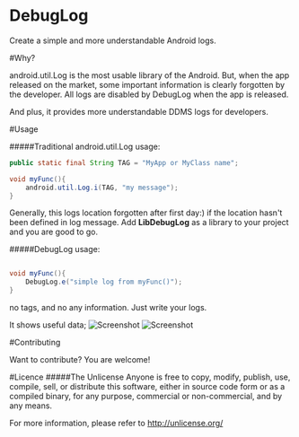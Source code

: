 DebugLog
========

Create a simple and more understandable Android logs. 


#Why?

android.util.Log is the most usable library of the Android. But, when the app released on the market, some important information is clearly forgotten by the developer. 
All logs are disabled by DebugLog when the app is released.  

And plus, it provides more understandable DDMS logs for developers.


#Usage

#####Traditional android.util.Log usage:
```java 
public static final String TAG = "MyApp or MyClass name";

void myFunc(){
	android.util.Log.i(TAG, "my message");
}
```

Generally, this logs location forgotten after first day:) if the location hasn't been defined in log message.
Add **LibDebugLog** as a library to your project and you are good to go.

#####DebugLog usage:
```java

void myFunc(){
	DebugLog.e("simple log from myFunc()");
}

```

no tags, and no any information. Just write your logs.

It shows useful data;
![Screenshot](https://raw.github.com/MustafaFerhan/DebugLog/master/DebugLog-Demo/assets/ss2.jpg)
![Screenshot](https://raw.github.com/MustafaFerhan/DebugLog/master/DebugLog-Demo/assets/ss1.jpg)


#Contributing

Want to contribute? You are welcome!

#Licence
#####The Unlicense
Anyone is free to copy, modify, publish, use, compile, sell, or
distribute this software, either in source code form or as a compiled
binary, for any purpose, commercial or non-commercial, and by any
means.

For more information, please refer to <http://unlicense.org/>
